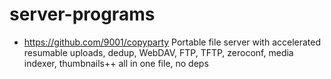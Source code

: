 # server-programs

- https://github.com/9001/copyparty Portable file server with accelerated resumable uploads, dedup, WebDAV, FTP, TFTP, zeroconf, media indexer, thumbnails++ all in one file, no deps
